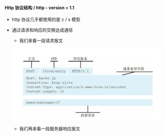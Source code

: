 #### Http 协议结构 / http - version = 1.1

- http 协议几乎都使用的是 c / s 模型

- 通过请求和响应的交换达成通信

  - 我们来看一段请求报文

  ![](https://raw.githubusercontent.com/fansehep/img_HMStrange/master/2021-12-31%2018-53-56%20%E7%9A%84%E5%B1%8F%E5%B9%95%E6%88%AA%E5%9B%BE.png)

  - 我们再来看一段服务器响应报文

    ![]()

​	
